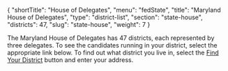{
  "shortTitle": "House of Delegates",
  "menu": "fedState",
  "title": "Maryland House of Delegates",
  "type": "district-list",
  "section": "state-house",
  "districts": 47,
  "slug": "state-house",
  "weight": 7
}

The Maryland House of Delegates has 47 districts, each represented by three delegates. To see the candidates running in your district, select the appropriate link below. To find out what district you live in, select the [Find Your District][el] button and enter your address.

[el]: http://mdelect.net
